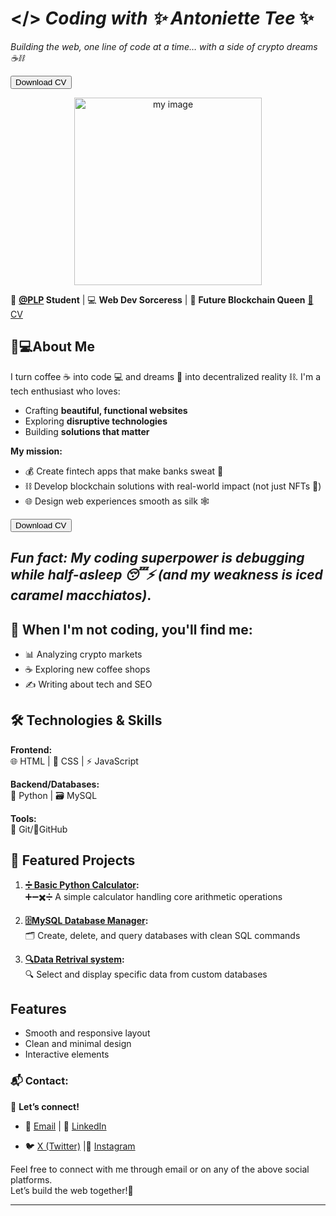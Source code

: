 
# </> *Coding with ✨ Antoniette Tee* ✨
  
*Building the web, one line of code at a time… with a side of crypto dreams ☕⛓️* 

<a href="/your-cv.pdf" dowload>
  <button>Download CV</button>
</a>

<p align="center">
 <img src="https://imgur.com/RKRrsYv.jpg" width="300" alt="my image">
</p>


🌱 **[@PLP](https://academy.powerlearnprojectafrica.org/profile) Student** | 💻 **Web Dev Sorceress** | 🚀 **Future Blockchain Queen** [📄 CV](https://your-cv-link.pdf)

## 👩💻About Me

I turn coffee ☕ into code 💻 and dreams 🌙 into decentralized reality ⛓️. I'm a tech enthusiast who loves:  
- Crafting **beautiful, functional websites**  
- Exploring **disruptive technologies**  
- Building **solutions that matter**  

**My mission:**  
- 💰 Create fintech apps that make banks sweat 💸  
- ⛓️ Develop blockchain solutions with real-world impact (not just NFTs 🐒)  
- 🌐 Design web experiences smooth as silk 🕸️  

<a href="/your-cv.pdf" dowload>
  <button>Download CV</button>
</a>

*Fun fact: My coding superpower is debugging while half-asleep 😴⚡ (and my weakness is iced caramel macchiatos)*.  
---

## 🌟 When I'm not coding, you'll find me:
- 📊 Analyzing crypto markets
- ☕ Exploring new coffee shops
- ✍️ Writing about tech and SEO

## 🛠️ Technologies & Skills
**Frontend:**  
🌐 HTML | 🎨 CSS | ⚡ JavaScript  

**Backend/Databases:**  
🐍 Python | 🗃️ MySQL  

**Tools:**  
🔧 Git/🔄GitHub  

## 💼 Featured Projects
1. **[➗ Basic Python Calculator](https://github.com/Gratitude311/basic-calculator.git):**  
   ➕➖✖️➗ A simple calculator handling core arithmetic operations  

2. **[🗄️MySQL Database Manager](https://github.com/PLP-Database-Design/wk-1-Gratitude311.git):**  
   🗂️ Create, delete, and query databases with clean SQL commands  

3. **[🔍Data Retrival system](https://github.com/PLP-Database-Design/wk-2a-Gratitude311.git):**  
   🔍 Select and display specific data from custom databases  


## Features
- Smooth and responsive layout
- Clean and minimal design
- Interactive elements

### 📬 Contact:
🔗 **Let’s connect!**  
- 📧 [Email](mailto:antoniettekagendo@gmail.com)  | 👔 [LinkedIn](https://www.linkedin.com/in/antoniette-kagendo)

- 🐦 [X (Twitter)](https://x.com/AntonietteKage2)                                            |📸 [Instagram](https://www.instagram.com/antoniette_tee)     


Feel free to connect with me through email or on any of the above social platforms.  
Let’s build the web together!🚀  

---
